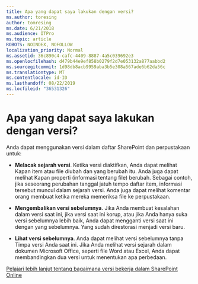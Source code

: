 ```yaml
---
title: Apa yang dapat saya lakukan dengan versi?
ms.author: toresing
author: tomresing
ms.date: 6/21/2018
ms.audience: ITPro
ms.topic: article
ROBOTS: NOINDEX, NOFOLLOW
localization_priority: Normal
ms.assetid: 36c890c4-cafc-4409-8887-4a5c039692e3
ms.openlocfilehash: d479b44e9ef858b0279f2d7e053132a877aabbd2
ms.sourcegitcommit: 1d98db8acb9959aba3b5e308a567ade6b62da56c
ms.translationtype: MT
ms.contentlocale: id-ID
ms.lasthandoff: 08/22/2019
ms.locfileid: "36531326"
---
```

# <a name="what-can-i-do-with-versioning"></a>Apa yang dapat saya lakukan dengan versi?

Anda dapat menggunakan versi dalam daftar SharePoint dan perpustakaan untuk:
  
- **Melacak sejarah versi**. Ketika versi diaktifkan, Anda dapat melihat Kapan item atau file diubah dan yang berubah itu. Anda juga dapat melihat Kapan properti (informasi tentang file) berubah. Sebagai contoh, jika seseorang perubahan tanggal jatuh tempo daftar item, informasi tersebut muncul dalam sejarah versi. Anda juga dapat melihat komentar orang membuat ketika mereka memeriksa file ke perpustakaan. 
    
- **Mengembalikan versi sebelumnya**. Jika Anda membuat kesalahan dalam versi saat ini, jika versi saat ini korup, atau jika Anda hanya suka versi sebelumnya lebih baik, Anda dapat mengganti versi saat ini dengan yang sebelumnya. Yang sudah direstorasi menjadi versi baru. 
    
- **Lihat versi sebelumnya**. Anda dapat melihat versi sebelumnya tanpa Timpa versi Anda saat ini. Jika Anda melihat versi sejarah dalam dokumen Microsoft Office, seperti file Word atau Excel, Anda dapat membandingkan dua versi untuk menentukan apa perbedaan. 
    
[Pelajari lebih lanjut tentang bagaimana versi bekerja dalam SharePoint Online](https://go.microsoft.com/fwlink/?linkid=875710)
  

